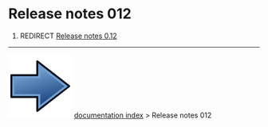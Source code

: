# Release notes 012
1.  REDIRECT [Release notes 0.12](Release_notes_0.12.md)



---
![](images/Button_right.svg) [documentation index](../README.md) > Release notes 012

